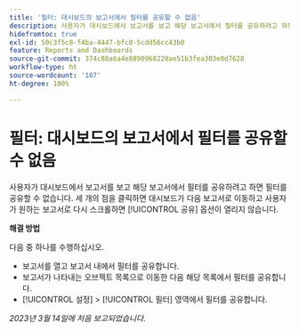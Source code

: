 ```yaml
---
title: '필터: 대시보드의 보고서에서 필터를 공유할 수 없음'
description: 사용자가 대시보드에서 보고서를 보고 해당 보고서에서 필터를 공유하려고 하면 필터를 공유할 수 없습니다. 세 개의 점을 클릭하면 대시보드가 다음 보고서로 이동하고 사용자가 원하는 보고서로 다시 스크롤하면 공유 옵션이 열리지 않습니다.
hidefromtoc: true
exl-id: 50c3f5c8-f4ba-4447-bfc8-5cdd56cc43b0
feature: Reports and Dashboards
source-git-commit: 374c88a6a4e8890968220ae51b3fea303e0d7628
workflow-type: ht
source-wordcount: '187'
ht-degree: 100%

---
```


# 필터: 대시보드의 보고서에서 필터를 공유할 수 없음

<!--Requested article: Valid issue, won't fix:-->

사용자가 대시보드에서 보고서를 보고 해당 보고서에서 필터를 공유하려고 하면 필터를 공유할 수 없습니다. 세 개의 점을 클릭하면 대시보드가 다음 보고서로 이동하고 사용자가 원하는 보고서로 다시 스크롤하면 [!UICONTROL 공유] 옵션이 열리지 않습니다.

**해결 방법**

다음 중 하나를 수행하십시오.

* 보고서를 열고 보고서 내에서 필터를 공유합니다.
* 보고서가 나타내는 오브젝트 목록으로 이동한 다음 해당 목록에서 필터를 공유합니다.
* [!UICONTROL 설정] > [!UICONTROL 필터] 영역에서 필터를 공유합니다.

_2023년 3월 14일에 처음 보고되었습니다._
